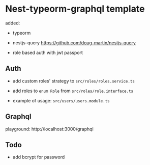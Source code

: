 # Nest-typeorm-graphql template

added:

- typeorm

- nestjs-query https://github.com/doug-martin/nestjs-query

- role based auth with jwt passport

## Auth

- add custom roles' strategy to `src/roles/roles.service.ts`

- add roles to `enum Role` from `src/roles/role.interface.ts`

- example of usage: `src/users/users.module.ts`

## Graphql

playground: http://localhost:3000/graphql

## Todo

- add bcrypt for password
